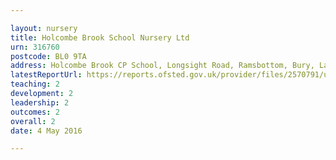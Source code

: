```yaml
---

layout: nursery
title: Holcombe Brook School Nursery Ltd
urn: 316760
postcode: BL0 9TA
address: Holcombe Brook CP School, Longsight Road, Ramsbottom, Bury, Lancashire, BL0 9TA
latestReportUrl: https://reports.ofsted.gov.uk/provider/files/2570791/urn/316760.pdf
teaching: 2
development: 2
leadership: 2
outcomes: 2
overall: 2
date: 4 May 2016

---
```

